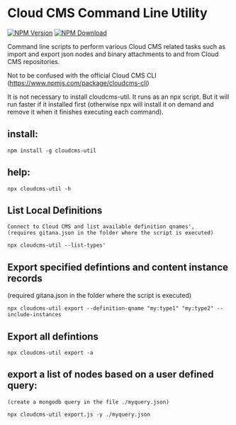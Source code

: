# Cloud CMS Command Line Utility
[![NPM Version](https://img.shields.io/npm/v/random-string-simple.svg)](https://www.npmjs.com/package/cloudcms-util)
[![NPM Download](https://img.shields.io/npm/dm/random-string-simple.svg)](https://www.npmjs.com/package/cloudcms-util)

Command line scripts to perform various Cloud CMS related tasks such as import and export json nodes and binary attachments to and from Cloud CMS repositories.

Not to be confused with the official Cloud CMS CLI (https://www.npmjs.com/package/cloudcms-cli)

It is not necessary to install cloudcms-util. It runs as an npx script. But it will run faster if it installed first (otherwise npx will install it on demand and remove it when it finishes executing each command).

## install:
    npm install -g cloudcms-util

## help:
    npx cloudcms-util -h

## List Local Definitions
    Connect to Cloud CMS and list available definition qnames',
    (requires gitana.json in the folder where the script is executed)

    npx cloudcms-util --list-types'

## Export specified defintions and content instance records
(required gitana.json in the folder where the script is executed)

    npx cloudcms-util export --definition-qname "my:type1" "my:type2" --include-instances

## Export all defintions
    npx cloudcms-util export -a
    
## export a list of nodes based on a user defined query:
    (create a mongodb query in the file ./myquery.json)

    npx cloudcms-util export.js -y ./myquery.json
